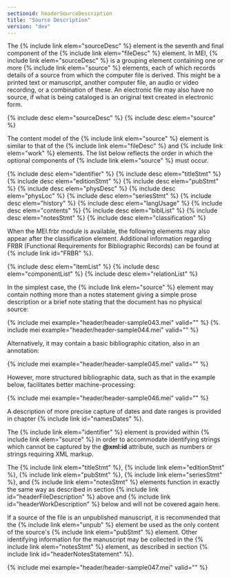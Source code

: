 ```yaml
---
sectionid: headerSourceDescription
title: "Source Description"
version: "dev"
---
```


The {% include link elem="sourceDesc" %} element is the seventh and final component of the {% include link elem="fileDesc" %} element. In MEI, {% include link elem="sourceDesc" %} is a grouping element containing one or more {% include link elem="source" %} elements, each of which records details of a source from which the computer file is derived. This might be a printed text or manuscript, another computer file, an audio or video recording, or a combination of these. An electronic file may also have no source, if what is being cataloged is an original text created in electronic form.

{% include desc elem="sourceDesc" %}
{% include desc elem="source" %}

The content model of the {% include link elem="source" %} element is similar to that of the {% include link elem="fileDesc" %} and {% include link elem="work" %} elements. The list below reflects the order in which the optional components of {% include link elem="source" %} must occur.

{% include desc elem="identifier" %}
{% include desc elem="titleStmt" %}
{% include desc elem="editionStmt" %}
{% include desc elem="pubStmt" %}
{% include desc elem="physDesc" %}
{% include desc elem="physLoc" %}
{% include desc elem="seriesStmt" %}
{% include desc elem="history" %}
{% include desc elem="langUsage" %}
{% include desc elem="contents" %}
{% include desc elem="biblList" %}
{% include desc elem="notesStmt" %}
{% include desc elem="classification" %}

When the MEI.frbr module is available, the following elements may also appear after the classification element. Additional information regarding FRBR (Functional Requirements for Bibliographic Records) can be found at {% include link id="FRBR" %}.

{% include desc elem="itemList" %}
{% include desc elem="componentList" %}
{% include desc elem="relationList" %}

In the simplest case, the {% include link elem="source" %} element may contain nothing more than a notes statement giving a simple prose description or a brief note stating that the document has no physical source:

{% include mei example="header/header-sample043.mei" valid="" %}
{% include mei example="header/header-sample044.mei" valid="" %}

Alternatively, it may contain a basic bibliographic citation, also in an annotation:

{% include mei example="header/header-sample045.mei" valid="" %}

However, more structured bibliographic data, such as that in the example below, facilitates better machine-processing:

{% include mei example="header/header-sample046.mei" valid="" %}

A description of more precise capture of dates and date ranges is provided in chapter {% include link id="namesDates" %}.

The {% include link elem="identifier" %} element is provided within {% include link elem="source" %} in order to accommodate identifying strings which cannot be captured by the **@xml:id** attribute, such as numbers or strings requiring XML markup.

The {% include link elem="titleStmt" %}, {% include link elem="editionStmt" %}, {% include link elem="pubStmt" %}, {% include link elem="seriesStmt" %}, and {% include link elem="notesStmt" %} elements function in exactly the same way as described in section {% include link id="headerFileDescription" %} above and {% include link id="headerWorkDescription" %} below and will not be covered again here.

If a source of the file is an unpublished manuscript, it is recommended that the {% include link elem="unpub" %} element be used as the only content of the source's {% include link elem="pubStmt" %} element. Other identifying information for the manuscript may be collected in the {% include link elem="notesStmt" %} element, as described in section {% include link id="headerNotesStatement" %}.

{% include mei example="header/header-sample047.mei" valid="" %}
